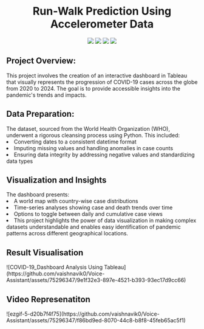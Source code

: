 <h1 align="center">Run-Walk Prediction Using Accelerometer Data</h1>
<p align="center">
<img src="https://img.shields.io/badge/Python-FFD43B?style=for-the-badge&logo=python&logoColor=blue" />
<img src="https://img.shields.io/badge/Numpy-777BB4?style=for-the-badge&logo=numpy&logoColor=white" />
<img src="https://img.shields.io/badge/Pandas-2C2D72?style=for-the-badge&logo=pandas&logoColor=white" />
<img src="https://img.shields.io/badge/Tableau-E97627?style=for-the-badge&logo=Tableau&logoColor=white" />
</p>

<p  align="justify">
<h2>Project Overview:</h2>
This project involves the creation of an interactive dashboard in Tableau that visually represents the progression of COVID-19 cases across the globe from 2020 to 2024. The goal is to provide accessible insights into the pandemic's trends and impacts.

<h2>Data Preparation:</h2>
The dataset, sourced from the World Health Organization (WHO), underwent a rigorous cleansing process using Python. This included:

<li>Converting dates to a consistent datetime format</li>
<li>Imputing missing values and handling anomalies in case counts</li>
<li>Ensuring data integrity by addressing negative values and standardizing data types</li>

<h2>Visualization and Insights</h2>
The dashboard presents:

<li>A world map with country-wise case distributions</li>
<li>Time-series analyses showing case and death trends over time</li>
<li>Options to toggle between daily and cumulative case views</li>
<li>This project highlights the power of data visualization in making complex datasets understandable and enables easy identification of pandemic patterns across different geographical locations.</li>

<h2>Result Visualisation</h2>
![COVID-19_Dashboard Analysis Using Tableau](https://github.com/vaishnavik0/Voice-Assistant/assets/75296347/9e1f32e3-897e-4521-b393-93ec17d9cc66)

<h2>Video Represenatiton</h2>
![ezgif-5-d20b7f4f75](https://github.com/vaishnavik0/Voice-Assistant/assets/75296347/f86bd9ed-8070-44c8-b8f8-45feb65ac5f1)
